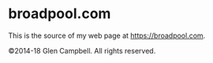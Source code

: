 broadpool.com
=============

This is the source of my web page at https://broadpool.com.

&copy;2014-18 Glen Campbell. All rights reserved.
